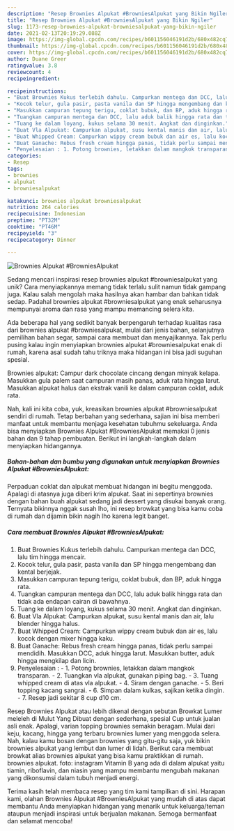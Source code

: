 ```yaml
---
description: "Resep Brownies Alpukat #BrowniesAlpukat yang Bikin Ngiler"
title: "Resep Brownies Alpukat #BrowniesAlpukat yang Bikin Ngiler"
slug: 1173-resep-brownies-alpukat-browniesalpukat-yang-bikin-ngiler
date: 2021-02-13T20:19:29.088Z
image: https://img-global.cpcdn.com/recipes/b601156046191d2b/680x482cq70/brownies-alpukat-browniesalpukat-foto-resep-utama.jpg
thumbnail: https://img-global.cpcdn.com/recipes/b601156046191d2b/680x482cq70/brownies-alpukat-browniesalpukat-foto-resep-utama.jpg
cover: https://img-global.cpcdn.com/recipes/b601156046191d2b/680x482cq70/brownies-alpukat-browniesalpukat-foto-resep-utama.jpg
author: Duane Greer
ratingvalue: 3.8
reviewcount: 4
recipeingredient:

recipeinstructions:
- "Buat Brownies Kukus terlebih dahulu. Campurkan mentega dan DCC, lalu tim hingga mencair."
- "Kocok telur, gula pasir, pasta vanila dan SP hingga mengembang dan kental berjejak."
- "Masukkan campuran tepung terigu, coklat bubuk, dan BP, aduk hingga rata."
- "Tuangkan campuran mentega dan DCC, lalu aduk balik hingga rata dan tidak ada endapan cairan di bawahnya."
- "Tuang ke dalam loyang, kukus selama 30 menit. Angkat dan dinginkan."
- "Buat Vla Alpukat: Campurkan alpukat, susu kental manis dan air, lalu blender hingga halus."
- "Buat Whipped Cream: Campurkan wippy cream bubuk dan air es, lalu kocok dengan mixer hingga kaku."
- "Buat Ganache: Rebus fresh cream hingga panas, tidak perlu sampai mendidih. Masukkan DCC, aduk hingga larut. Masukkan butter, aduk hingga mengkilap dan licin."
- "Penyelesaian : 1. Potong brownies, letakkan dalam mangkok transparan. 2. Tuangkan vla alpukat, gunakan piping bag. 3. Tuang whipped cream di atas vla alpukat. 4. Siram dengan ganache. 5. Beri topping kacang sangrai. 6. Simpan dalam kulkas, sajikan ketika dingin. 7. Resep jadi sekitar 8 cup d10 cm."
categories:
- Resep
tags:
- brownies
- alpukat
- browniesalpukat

katakunci: brownies alpukat browniesalpukat 
nutrition: 264 calories
recipecuisine: Indonesian
preptime: "PT32M"
cooktime: "PT46M"
recipeyield: "3"
recipecategory: Dinner

---
```



![Brownies Alpukat #BrowniesAlpukat](https://img-global.cpcdn.com/recipes/b601156046191d2b/680x482cq70/brownies-alpukat-browniesalpukat-foto-resep-utama.jpg)

Sedang mencari inspirasi resep brownies alpukat #browniesalpukat yang unik? Cara menyiapkannya memang tidak terlalu sulit namun tidak gampang juga. Kalau salah mengolah maka hasilnya akan hambar dan bahkan tidak sedap. Padahal brownies alpukat #browniesalpukat yang enak seharusnya mempunyai aroma dan rasa yang mampu memancing selera kita.

Ada beberapa hal yang sedikit banyak berpengaruh terhadap kualitas rasa dari brownies alpukat #browniesalpukat, mulai dari jenis bahan, selanjutnya pemilihan bahan segar, sampai cara membuat dan menyajikannya. Tak perlu pusing kalau ingin menyiapkan brownies alpukat #browniesalpukat enak di rumah, karena asal sudah tahu triknya maka hidangan ini bisa jadi suguhan spesial.

Brownies alpukat: Campur dark chocolate cincang dengan minyak kelapa. Masukkan gula palem saat campuran masih panas, aduk rata hingga larut. Masukkan alpukat halus dan ekstrak vanili ke dalam campuran coklat, aduk rata.


Nah, kali ini kita coba, yuk, kreasikan brownies alpukat #browniesalpukat sendiri di rumah. Tetap berbahan yang sederhana, sajian ini bisa memberi manfaat untuk membantu menjaga kesehatan tubuhmu sekeluarga. Anda bisa menyiapkan Brownies Alpukat #BrowniesAlpukat memakai 0 jenis bahan dan 9 tahap pembuatan. Berikut ini langkah-langkah dalam menyiapkan hidangannya.

<!--inarticleads1-->

##### Bahan-bahan dan bumbu yang digunakan untuk menyiapkan Brownies Alpukat #BrowniesAlpukat:



Perpaduan coklat dan alpukat membuat hidangan ini begitu menggoda. Apalagi di atasnya juga diberi krim alpukat. Saat ini sepertinya brownies dengan bahan buah alpukat sedang jadi dessert yang disukai banyak orang. Ternyata bikinnya nggak susah lho, ini resep browkat yang bisa kamu coba di rumah dan dijamin bikin nagih lho karena legit banget. 

<!--inarticleads2-->

##### Cara membuat Brownies Alpukat #BrowniesAlpukat:

1. Buat Brownies Kukus terlebih dahulu. Campurkan mentega dan DCC, lalu tim hingga mencair.
1. Kocok telur, gula pasir, pasta vanila dan SP hingga mengembang dan kental berjejak.
1. Masukkan campuran tepung terigu, coklat bubuk, dan BP, aduk hingga rata.
1. Tuangkan campuran mentega dan DCC, lalu aduk balik hingga rata dan tidak ada endapan cairan di bawahnya.
1. Tuang ke dalam loyang, kukus selama 30 menit. Angkat dan dinginkan.
1. Buat Vla Alpukat: Campurkan alpukat, susu kental manis dan air, lalu blender hingga halus.
1. Buat Whipped Cream: Campurkan wippy cream bubuk dan air es, lalu kocok dengan mixer hingga kaku.
1. Buat Ganache: Rebus fresh cream hingga panas, tidak perlu sampai mendidih. Masukkan DCC, aduk hingga larut. Masukkan butter, aduk hingga mengkilap dan licin.
1. Penyelesaian : - 1. Potong brownies, letakkan dalam mangkok transparan. - 2. Tuangkan vla alpukat, gunakan piping bag. - 3. Tuang whipped cream di atas vla alpukat. - 4. Siram dengan ganache. - 5. Beri topping kacang sangrai. - 6. Simpan dalam kulkas, sajikan ketika dingin. - 7. Resep jadi sekitar 8 cup d10 cm.


Resep Brownies Alpukat atau lebih dikenal dengan sebutan Browkat Lumer meleleh di Mulut Yang Dibuat dengan sederhana, spesial Cup untuk jualan asli enak. Apalagi, varian topping brownies semakin beragam. Mulai dari keju, kacang, hingga yang terbaru brownies lumer yang menggoda selera. Nah, kalau kamu bosan dengan brownies yang gitu-gitu saja, yuk bikin brownies alpukat yang lembut dan lumer di lidah. Berikut cara membuat browkat alias brownies alpukat yang bisa kamu praktikkan di rumah. brownies alpukat. foto: instagram Vitamin B yang ada di dalam alpukat yaitu tiamin, riboflavin, dan niasin yang mampu membantu mengubah makanan yang dikonsumsi dalam tubuh menjadi energi. 

Terima kasih telah membaca resep yang tim kami tampilkan di sini. Harapan kami, olahan Brownies Alpukat #BrowniesAlpukat yang mudah di atas dapat membantu Anda menyiapkan hidangan yang menarik untuk keluarga/teman ataupun menjadi inspirasi untuk berjualan makanan. Semoga bermanfaat dan selamat mencoba!
